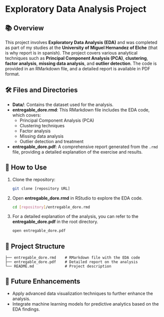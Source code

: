 # Exploratory Data Analysis Project

## 📚 Overview

This project involves **Exploratory Data Analysis (EDA)** and was completed as part of my studies at the **University of Miguel Hernandez of Elche** (that is why report is in spanish). The project covers various analytical techniques such as **Principal Component Analysis (PCA)**, **clustering**, **factor analysis**, **missing data analysis**, and **outlier detection**. The code is provided in an RMarkdown file, and a detailed report is available in PDF format.

## 🛠 Files and Directories

- **Data/**: Contains the dataset used for the analysis.
- **entregable_dore.rmd**: This RMarkdown file includes the EDA code, which covers:
  - Principal Component Analysis (PCA)
  - Clustering techniques
  - Factor analysis
  - Missing data analysis
  - Outlier detection and treatment
- **entregable_dore.pdf**: A comprehensive report generated from the `.rmd` file, providing a detailed explanation of the exercise and results.

## 🚀 How to Use

1. Clone the repository:
   ```bash
   git clone [repository URL]
   ```

2. Open **entregable_dore.rmd** in RStudio to explore the EDA code.
   ```bash
   cd [repository]/entregable_dore.rmd
   ```

3. For a detailed explanation of the analysis, you can refer to the **entregable_dore.pdf** in the root directory.
   ```bash
   open entregable_dore.pdf
   ```

## 📂 Project Structure

```
├── entregable_dore.rmd    # RMarkdown file with the EDA code
├── entregable_dore.pdf    # Detailed report on the analysis
└── README.md              # Project description
```

## 📝 Future Enhancements

- Apply advanced data visualization techniques to further enhance the analysis.
- Integrate machine learning models for predictive analytics based on the EDA findings.

